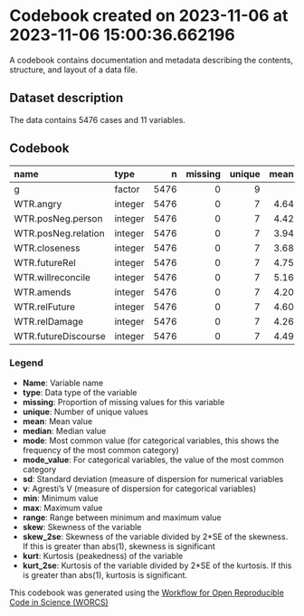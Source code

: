 Codebook created on 2023-11-06 at 2023-11-06 15:00:36.662196
================

A codebook contains documentation and metadata describing the contents,
structure, and layout of a data file.

## Dataset description

The data contains 5476 cases and 11 variables.

## Codebook

| name                | type    |    n | missing | unique | mean | median | mode | mode_value |   sd |    v | min | max | range |  skew | skew_2se |  kurt | kurt_2se |
|:--------------------|:--------|-----:|--------:|-------:|-----:|-------:|-----:|-----------:|-----:|-----:|----:|----:|------:|------:|---------:|------:|---------:|
| g                   | factor  | 5476 |       0 |      9 |      |        | 1119 |          4 |      | 0.86 |     |     |       |       |          |       |          |
| WTR.angry           | integer | 5476 |       0 |      7 | 4.64 |      5 |    5 |            | 1.70 |      |   1 |   7 |     6 | -0.22 |    -3.38 | -0.84 |    -6.35 |
| WTR.posNeg.person   | integer | 5476 |       0 |      7 | 4.42 |      4 |    4 |            | 1.54 |      |   1 |   7 |     6 | -0.03 |    -0.49 | -0.46 |    -3.50 |
| WTR.posNeg.relation | integer | 5476 |       0 |      7 | 3.94 |      4 |    4 |            | 1.55 |      |   1 |   7 |     6 |  0.10 |     1.56 | -0.35 |    -2.63 |
| WTR.closeness       | integer | 5476 |       0 |      7 | 3.68 |      4 |    4 |            | 1.57 |      |   1 |   7 |     6 |  0.18 |     2.77 | -0.51 |    -3.86 |
| WTR.futureRel       | integer | 5476 |       0 |      7 | 4.75 |      5 |    5 |            | 1.76 |      |   1 |   7 |     6 | -0.44 |    -6.71 | -0.56 |    -4.20 |
| WTR.willreconcile   | integer | 5476 |       0 |      7 | 5.16 |      5 |    5 |            | 1.63 |      |   1 |   7 |     6 | -0.62 |    -9.41 | -0.30 |    -2.30 |
| WTR.amends          | integer | 5476 |       0 |      7 | 4.20 |      4 |    4 |            | 1.90 |      |   1 |   7 |     6 | -0.12 |    -1.81 | -0.95 |    -7.20 |
| WTR.relFuture       | integer | 5476 |       0 |      7 | 4.60 |      5 |    5 |            | 1.71 |      |   1 |   7 |     6 | -0.25 |    -3.76 | -0.70 |    -5.27 |
| WTR.relDamage       | integer | 5476 |       0 |      7 | 4.26 |      4 |    4 |            | 1.80 |      |   1 |   7 |     6 | -0.05 |    -0.70 | -0.89 |    -6.76 |
| WTR.futureDiscourse | integer | 5476 |       0 |      7 | 4.49 |      4 |    4 |            | 1.73 |      |   1 |   7 |     6 | -0.18 |    -2.74 | -0.74 |    -5.61 |

### Legend

- **Name**: Variable name
- **type**: Data type of the variable
- **missing**: Proportion of missing values for this variable
- **unique**: Number of unique values
- **mean**: Mean value
- **median**: Median value
- **mode**: Most common value (for categorical variables, this shows the
  frequency of the most common category)
- **mode_value**: For categorical variables, the value of the most
  common category
- **sd**: Standard deviation (measure of dispersion for numerical
  variables
- **v**: Agresti’s V (measure of dispersion for categorical variables)
- **min**: Minimum value
- **max**: Maximum value
- **range**: Range between minimum and maximum value
- **skew**: Skewness of the variable
- **skew_2se**: Skewness of the variable divided by 2\*SE of the
  skewness. If this is greater than abs(1), skewness is significant
- **kurt**: Kurtosis (peakedness) of the variable
- **kurt_2se**: Kurtosis of the variable divided by 2\*SE of the
  kurtosis. If this is greater than abs(1), kurtosis is significant.

This codebook was generated using the [Workflow for Open Reproducible
Code in Science (WORCS)](https://osf.io/zcvbs/)
